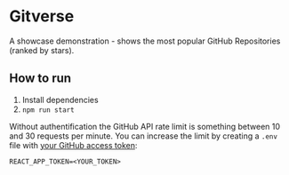 # Gitverse

A showcase demonstration - shows the most popular GitHub Repositories (ranked by stars).

## How to run

1. Install dependencies
2. `npm run start`

Without authentification the GitHub API rate limit is something between 10 and 30 requests per minute.
You can increase the limit by creating a `.env` file with [your GitHub access token](https://github.com/settings/tokens):

```
REACT_APP_TOKEN=<YOUR_TOKEN>
```

